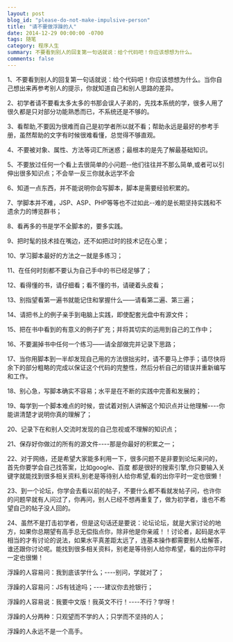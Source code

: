 ```yaml
---
layout: post
blog_id: "please-do-not-make-impulsive-person"
title: "请不要做浮躁的人"
date: 2014-12-29 00:00:00 -0700
tags: 随笔
category: 程序人生
summary: 不要看到别人的回复第一句话就说：给个代码吧！你应该想想为什么。
comments: false
---
```


1、不要看到别人的回复第一句话就说：给个代码吧！你应该想想为什么。当你自己想出来再参考别人的提示，你就知道自己和别人思路的差异。

2、初学者请不要看太多太多的书那会误人子弟的，先找本系统的学，很多人用了很久都是只对部分功能熟悉而已，不系统还是不够的。

3、看帮助,不要因为很难而自己是初学者所以就不看；帮助永远是最好的参考手册，虽然帮助的文字有时候很难看懂，总觉得不够直观。

4、不要被对象、属性、方法等词汇所迷惑；最根本的是先了解最基础知识。

5、不要放过任何一个看上去很简单的小问题--他们往往并不那么简单,或者可以引伸出很多知识点；不会举一反三你就永远学不会

6、知道一点东西，并不能说明你会写脚本，脚本是需要经验积累的。

7、学脚本并不难，JSP、ASP、PHP等等也不过如此--难的是长期坚持实践和不遗余力的博览群书；

8、看再多的书是学不全脚本的，要多实践。

9、把时髦的技术挂在嘴边，还不如把过时的技术记在心里；

10、学习脚本最好的方法之一就是多练习；

11、在任何时刻都不要认为自己手中的书已经足够了；

12、看得懂的书，请仔细看；看不懂的书，请硬着头皮看；

13、别指望看第一遍书就能记住和掌握什么——请看第二遍、第三遍；

14、请把书上的例子亲手到电脑上实践，即使配套光盘中有源文件；

15、把在书中看到的有意义的例子扩充；并将其切实的运用到自己的工作中；

16、不要漏掉书中任何一个练习——请全部做完并记录下思路；

17、当你用脚本到一半却发现自己用的方法很拙劣时，请不要马上停手；请尽快将余下的部分粗略的完成以保证这个代码的完整性，然后分析自己的错误并重新编写和工作。

18、别心急，写脚本确实不容易；水平是在不断的实践中完善和发展的；

19、每学到一个脚本难点的时候，尝试着对别人讲解这个知识点并让他理解----你能讲清楚才说明你真的理解了；

20、记录下在和别人交流时发现的自己忽视或不理解的知识点；

21、保存好你做过的所有的源文件----那是你最好的积累之一；

22、对于网络，还是希望大家能多利用一下，很多问题不是非要到论坛来问的，首先你要学会自己找答案，比如google、百度 都是很好的搜索引擎,你只要输入关键字就能找到很多相关资料,别老是等待别人给你希望,看的出你平时一定也很懒！

23、到一个论坛，你学会去看以前的帖子，不要什么都不看就发帖子问，也许你的问题早就有人问过了，你再问，别人已经不想再重复了，做为初学者，谁也不希望自己的帖子没人回的。

24、虽然不是打击初学者，但是这句话还是要说：论坛论坛，就是大家讨论的地方，如果你总期望有高手总无偿指点你，除非他是你亲戚！！讨论者，起码是水平相当的才有讨论的说法，如果水平真差距太远了，连基本操作都需要别人给解答，谁还跟你讨论呢。能找到很多相关资料，别老是等待别人给你希望，看的出你平时一定也很懒！

浮躁的人容易问：我到底该学什么；----别问，学就对了；

浮躁的人容易问：JS有钱途吗；----建议你去抢银行；

浮躁的人容易说：我要中文版！我英文不行！----不行？学呀！

浮躁的人分两种：只观望而不学的人；只学而不坚持的人；

浮躁的人永远不是一个高手。

